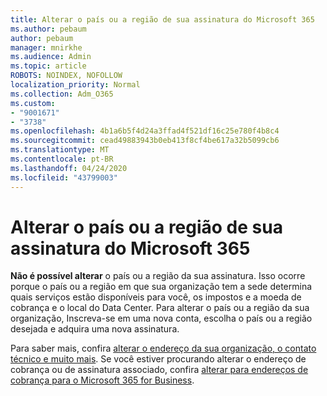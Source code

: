 ```yaml
---
title: Alterar o país ou a região de sua assinatura do Microsoft 365
ms.author: pebaum
author: pebaum
manager: mnirkhe
ms.audience: Admin
ms.topic: article
ROBOTS: NOINDEX, NOFOLLOW
localization_priority: Normal
ms.collection: Adm_O365
ms.custom:
- "9001671"
- "3738"
ms.openlocfilehash: 4b1a6b5f4d24a3ffad4f521df16c25e780f4b8c4
ms.sourcegitcommit: cead49883943b0eb413f8cf4be617a32b5099cb6
ms.translationtype: MT
ms.contentlocale: pt-BR
ms.lasthandoff: 04/24/2020
ms.locfileid: "43799003"
---
```

# <a name="change-the-country-or-region-for-your-microsoft-365-subscription"></a>Alterar o país ou a região de sua assinatura do Microsoft 365

**Não é possível alterar** o país ou a região da sua assinatura. Isso ocorre porque o país ou a região em que sua organização tem a sede determina quais serviços estão disponíveis para você, os impostos e a moeda de cobrança e o local do Data Center. Para alterar o país ou a região da sua organização, Inscreva-se em uma nova conta, escolha o país ou a região desejada e adquira uma nova assinatura.

Para saber mais, confira [alterar o endereço da sua organização, o contato técnico e muito mais](https://docs.microsoft.com/microsoft-365/admin/manage/change-address-contact-and-more?view=o365-worldwide). Se você estiver procurando alterar o endereço de cobrança ou de assinatura associado, confira [alterar para endereços de cobrança para o Microsoft 365 for Business](https://docs.microsoft.com/microsoft-365/commerce/billing-and-payments/change-your-billing-addresses?view=o365-worldwide). 
